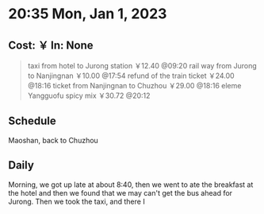 # 20:35 Mon, Jan 1, 2023

## Cost: ￥ In: None
>taxi from hotel to Jurong station ￥12.40
@09:20
>rail way from Jurong to Nanjingnan ￥10.00
@17:54
>refund of the train ticket ￥24.00
@18:16
>ticket from Nanjingnan to Chuzhou ￥29.00
@18:16
>eleme Yangguofu spicy mix ￥30.72
@20:12

## Schedule 
Maoshan, back to Chuzhou

## Daily
Morning, we got up late at about 8:40, then we went to ate the breakfast at the hotel and then we found that we may can't get the bus ahead for Jurong. Then we took the taxi, and there I 